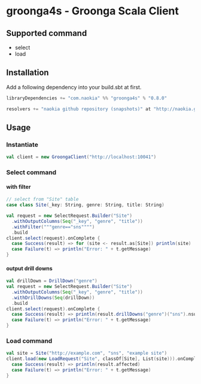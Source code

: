 # groonga4s - Groonga Scala Client

## Supported command

- select
- load

## Installation

Add a following dependency into your build.sbt at first.

``` scala
libraryDependencies += "com.naokia" %% "groonga4s" % "0.8.0"

resolvers += "naokia github repository (snapshots)" at "http://naokia.github.io/repositories/snapshots"
```

## Usage

### Instantiate

``` scala
val client = new GroongaClient("http://localhost:10041")
````

### Select command

#### with filter

``` scala
// select from "Site" table
case class Site(_key: String, genre: String, title: String)

val request = new SelectRequest.Builder("Site")
  .withOutputColumns(Seq("_key", "genre", "title"))
  .withFilter("""genre=="sns"""")
  .build
client.select(request).onComplete {
  case Success(result) => for (site <- result.as[Site]) println(site)
  case Failure(t) => println("Error: " + t.getMessage)
}
```

#### output drill downs

``` scala
val drillDown = DrillDown("genre")
val request = new SelectRequest.Builder("Site")
  .withOutputColumns(Seq("_key", "genre", "title"))
  .withDrillDowns(Seq(drillDown))
  .build
client.select(request).onComplete {
  case Success(result) => println(result.drillDowns("genre")("sns").nsubrecs)
  case Failure(t) => println("Error: " + t.getMessage)
}
```

### Load command

``` scala
val site = Site("http://example.com", "sns", "example site")
client.load(new LoadRequest("Site", classOf[Site], List(site))).onComplete{
  case Success(result) => println(result.affected)
  case Failure(t) => println("Error: " + t.getMessage)
}
```
